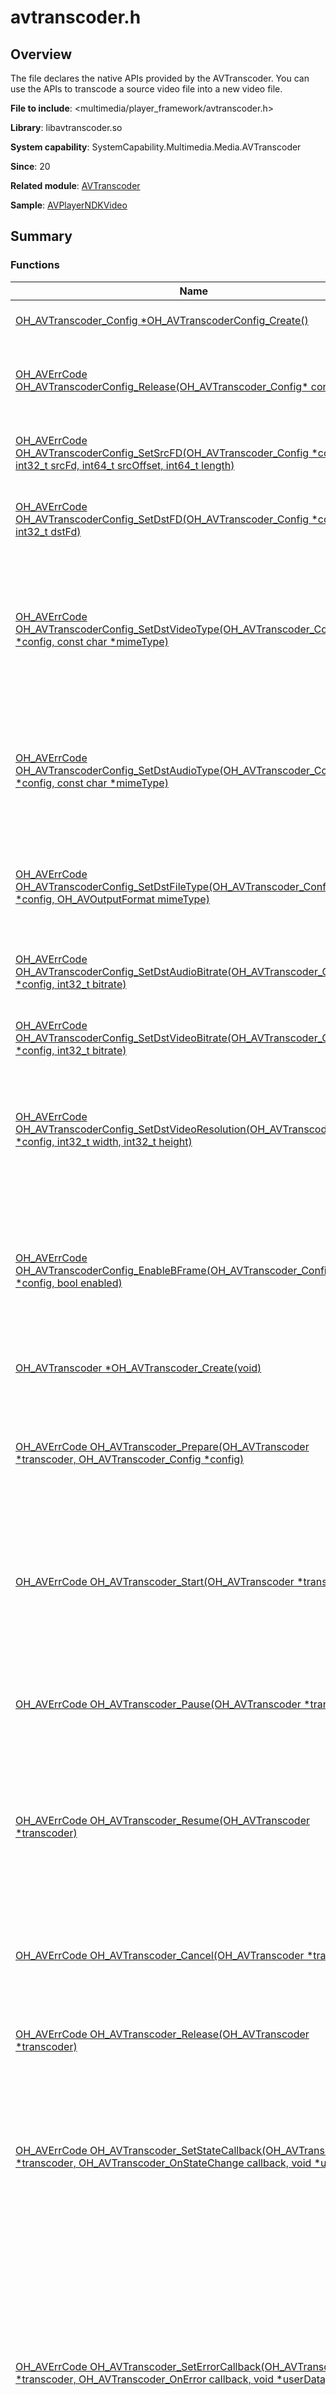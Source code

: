 # avtranscoder.h
<!--Kit: Media Kit-->
<!--Subsystem: Multimedia-->
<!--Owner: @wang-haizhou6-->
<!--Designer: @HmQQQ-->
<!--Tester: @xchaosioda-->
<!--Adviser: @w_Machine_cc-->

## Overview

The file declares the native APIs provided by the AVTranscoder. You can use the APIs to transcode a source video file into a new video file.

**File to include**: <multimedia/player_framework/avtranscoder.h>

**Library**: libavtranscoder.so

**System capability**: SystemCapability.Multimedia.Media.AVTranscoder

**Since**: 20

**Related module**: [AVTranscoder](capi-avtranscoder.md)

**Sample**: [AVPlayerNDKVideo](https://gitcode.com/openharmony/applications_app_samples/tree/master/code/DocsSample/Media/AVPlayer/AVPlayerNDK)

## Summary

### Functions

| Name| Description|
| -- | -- |
| [OH_AVTranscoder_Config *OH_AVTranscoderConfig_Create()](#oh_avtranscoderconfig_create) | Creates an instance of the transcoding configuration parameters.|
| [OH_AVErrCode OH_AVTranscoderConfig_Release(OH_AVTranscoder_Config* config)](#oh_avtranscoderconfig_release) | Releases the resources of the transcoding configuration parameters.<br> After a successful call, the instance specified by **config** is released and set to nullptr.|
| [OH_AVErrCode OH_AVTranscoderConfig_SetSrcFD(OH_AVTranscoder_Config *config, int32_t srcFd, int64_t srcOffset, int64_t length)](#oh_avtranscoderconfig_setsrcfd) | Sets the file descriptor of the source video for transcoding.<br> This function must be called before [OH_AVTranscoder_Prepare](#oh_avtranscoder_prepare).|
| [OH_AVErrCode OH_AVTranscoderConfig_SetDstFD(OH_AVTranscoder_Config *config, int32_t dstFd)](#oh_avtranscoderconfig_setdstfd) | Sets the file descriptor of the output video for transcoding.<br> This function must be called before [OH_AVTranscoder_Prepare](#oh_avtranscoder_prepare).|
| [OH_AVErrCode OH_AVTranscoderConfig_SetDstVideoType(OH_AVTranscoder_Config *config, const char *mimeType)](#oh_avtranscoderconfig_setdstvideotype) | Sets the encoding format of the output video for transcoding.<br> Currently, only AVC and HEVC are supported. If the source video is in HEVC format, the default value is **HEVC**. Otherwise, the default value is **AVC**.<br> This function must be called before [OH_AVTranscoder_Prepare](#oh_avtranscoder_prepare).|
| [OH_AVErrCode OH_AVTranscoderConfig_SetDstAudioType(OH_AVTranscoder_Config *config, const char *mimeType)](#oh_avtranscoderconfig_setdstaudiotype) | Sets the encoding format of the output audio for transcoding.<br> Currently, only AAC is supported. If this parameter is not set, AAC is used by default.<br> This function must be called before [OH_AVTranscoder_Prepare](#oh_avtranscoder_prepare).|
| [OH_AVErrCode OH_AVTranscoderConfig_SetDstFileType(OH_AVTranscoder_Config *config, OH_AVOutputFormat mimeType)](#oh_avtranscoderconfig_setdstfiletype) | Sets the container format of the output video file for transcoding.<br> Currently, only MP4 is supported.<br> This function must be called before [OH_AVTranscoder_Prepare](#oh_avtranscoder_prepare).|
| [OH_AVErrCode OH_AVTranscoderConfig_SetDstAudioBitrate(OH_AVTranscoder_Config *config, int32_t bitrate)](#oh_avtranscoderconfig_setdstaudiobitrate) | Sets the bit rate of the output audio for transcoding.<br> This function must be called before [OH_AVTranscoder_Prepare](#oh_avtranscoder_prepare).|
| [OH_AVErrCode OH_AVTranscoderConfig_SetDstVideoBitrate(OH_AVTranscoder_Config *config, int32_t bitrate)](#oh_avtranscoderconfig_setdstvideobitrate) | Sets the bit rate of the output video for transcoding.<br> This function must be called before [OH_AVTranscoder_Prepare](#oh_avtranscoder_prepare).|
| [OH_AVErrCode OH_AVTranscoderConfig_SetDstVideoResolution(OH_AVTranscoder_Config *config, int32_t width, int32_t height)](#oh_avtranscoderconfig_setdstvideoresolution) | Sets the resolution of the output video for transcoding, in px, where **width** is the width of the output video frame and **height** is the height of the output video frame.<br> This function must be called before [OH_AVTranscoder_Prepare](#oh_avtranscoder_prepare).|
| [OH_AVErrCode OH_AVTranscoderConfig_EnableBFrame(OH_AVTranscoder_Config *config, bool enabled)](#oh_avtranscoderconfig_enablebframe) | Enables B-frame encoding for the output video during transcoding.<br>For details about the constraints on B-frame video encoding, see [Constraints in B-Frame Video Encoding](../../media/avcodec/video-encoding-b-frame.md#constraints).<br>If the current environment does not meet these constraints, B-frames will be skipped, and encoding will proceed as if B-frame video encoding were not enabled.|
| [OH_AVTranscoder *OH_AVTranscoder_Create(void)](#oh_avtranscoder_create) | Creates an AVTranscoder instance.|
| [OH_AVErrCode OH_AVTranscoder_Prepare(OH_AVTranscoder *transcoder, OH_AVTranscoder_Config *config)](#oh_avtranscoder_prepare) | Sets the parameters for video transcoding and prepares for transcoding.<br> This function must be called before [OH_AVTranscoder_Start](#oh_avtranscoder_start). Upon a successful call to this function, the AVTranscoder enters the AVTRANSCODER_PREPARED state.|
| [OH_AVErrCode OH_AVTranscoder_Start(OH_AVTranscoder *transcoder)](#oh_avtranscoder_start) | Starts transcoding.<br> This function must be called after a successful call to [OH_AVTranscoder_Prepare](#oh_avtranscoder_prepare). Upon a successful call to this function, the AVTranscoder enters the AVTRANSCODER_STARTED state.|
| [OH_AVErrCode OH_AVTranscoder_Pause(OH_AVTranscoder *transcoder)](#oh_avtranscoder_pause) | Pauses transcoding.<br> This function must be called when the AVTranscoder is in the AVTRANSCODER_STARTED state. Upon a successful call to this function, the AVTranscoder enters the AVTRANSCODER_PAUSED state.|
| [OH_AVErrCode OH_AVTranscoder_Resume(OH_AVTranscoder *transcoder)](#oh_avtranscoder_resume) | Resumes transcoding.<br> This function must be called when the AVTranscoder is in the AVTRANSCODER_PAUSED state. Upon a successful call to this function, the AVTranscoder enters the AVTRANSCODER_STARTED state again.|
| [OH_AVErrCode OH_AVTranscoder_Cancel(OH_AVTranscoder *transcoder)](#oh_avtranscoder_cancel) | Cancels transcoding.<br> This function must be called when the AVTranscoder is in the AVTRANSCODER_STARTED or AVTRANSCODER_PAUSED state. Upon a successful call to this function, the AVTranscoder enters the AVTRANSCODER_CANCELLED state.|
| [OH_AVErrCode OH_AVTranscoder_Release(OH_AVTranscoder *transcoder)](#oh_avtranscoder_release) | Releases an AVTranscoder instance.|
| [OH_AVErrCode OH_AVTranscoder_SetStateCallback(OH_AVTranscoder *transcoder, OH_AVTranscoder_OnStateChange callback, void *userData)](#oh_avtranscoder_setstatecallback) | Registers a callback for transcoding state change events.<br> This callback is invoked when the state of the transcoding process changes.<br> An application can subscribe to only one transcoding state change event. When the application initiates multiple subscriptions to this event, the last subscription is applied.<br> The callback must be registered before [OH_AVTranscoder_Prepare](#oh_avtranscoder_prepare) is called.|
| [OH_AVErrCode OH_AVTranscoder_SetErrorCallback(OH_AVTranscoder *transcoder, OH_AVTranscoder_OnError callback, void *userData)](#oh_avtranscoder_seterrorcallback) | Registers a callback for transcoding error events.<br> This callback is invoked when an error occurs during the transcoding process.<br> If this event is reported, call [OH_AVTranscoder_Release](#oh_avtranscoder_release) to exit the transcoding.<br> An application can subscribe to only one transcoding error event. When the application initiates multiple subscriptions to this event, the last subscription is applied.<br> The callback must be registered before [OH_AVTranscoder_Prepare](#oh_avtranscoder_prepare) is called.|
| [OH_AVErrCode OH_AVTranscoder_SetProgressUpdateCallback(OH_AVTranscoder *transcoder, OH_AVTranscoder_OnProgressUpdate callback, void *userData)](#oh_avtranscoder_setprogressupdatecallback) | Registers a callback for transcoding progress update events.<br> This callback is invoked when the progress of the transcoding process is updated.<br> An application can subscribe to only one transcoding error event. When the application initiates multiple subscriptions to this event, the last subscription is applied.<br> The callback must be registered before [OH_AVTranscoder_Prepare](#oh_avtranscoder_prepare) is called.|

## Function Description

### OH_AVTranscoderConfig_Create()

```
OH_AVTranscoder_Config *OH_AVTranscoderConfig_Create()
```

**Description**

Creates an instance of the transcoding configuration parameters.

**System capability**: SystemCapability.Multimedia.Media.AVTranscoder

**Since**: 20

**Returns**

| Type| Description|
| -- | -- |
| [OH_AVTranscoder_Config](capi-avtranscoder-oh-avtranscoder-config.md) * | Pointer to the OH_AVTranscoder_Config instance created. If the operation fails, nullptr is returned.|

### OH_AVTranscoderConfig_Release()

```
OH_AVErrCode OH_AVTranscoderConfig_Release(OH_AVTranscoder_Config* config)
```

**Description**

Releases the resources of the transcoding configuration parameters.

After a successful call, the instance specified by **config** is released and set to nullptr.

**System capability**: SystemCapability.Multimedia.Media.AVTranscoder

**Since**: 20


**Parameters**

| Name| Description|
| -- | -- |
| [OH_AVTranscoder_Config](capi-avtranscoder-oh-avtranscoder-config.md)* config | Pointer to an OH_AVTranscoder_Config instance, which is created by running [OH_AVTranscoderConfig_Create](#oh_avtranscoderconfig_create).|

**Returns**

| Type| Description|
| -- | -- |
| [OH_AVErrCode](../apis-avcodec-kit/capi-native-averrors-h.md#oh_averrcode) | **AV_ERR_OK**: The release operation is successful.<br>         **AV_ERR_INVALID_VAL**: The input parameter **config** is nullptr.|

### OH_AVTranscoderConfig_SetSrcFD()

```
OH_AVErrCode OH_AVTranscoderConfig_SetSrcFD(OH_AVTranscoder_Config *config, int32_t srcFd, int64_t srcOffset, int64_t length)
```

**Description**

Sets the file descriptor of the source video for transcoding.

This function must be called before [OH_AVTranscoder_Prepare](#oh_avtranscoder_prepare).

**System capability**: SystemCapability.Multimedia.Media.AVTranscoder

**Since**: 20


**Parameters**

| Name| Description|
| -- | -- |
| [OH_AVTranscoder_Config](capi-avtranscoder-oh-avtranscoder-config.md) *config | Pointer to an OH_AVTranscoder_Config instance, which is created by running [OH_AVTranscoderConfig_Create](#oh_avtranscoderconfig_create).|
| int32_t srcFd | File descriptor of the source video.|
| int64_t srcOffset | Offset of the source video in the file descriptor, in bytes.|
| int64_t length | Size of the source video, in bytes.|

**Returns**

| Type| Description|
| -- | -- |
| [OH_AVErrCode](../apis-avcodec-kit/capi-native-averrors-h.md#oh_averrcode) | **AV_ERR_OK**: The setting is successful.<br>         **AV_ERR_INVALID_VAL**: The input parameter **config** is nullptr, or the parameters related to the source video file are incorrect.|

### OH_AVTranscoderConfig_SetDstFD()

```
OH_AVErrCode OH_AVTranscoderConfig_SetDstFD(OH_AVTranscoder_Config *config, int32_t dstFd)
```

**Description**

Sets the file descriptor of the output video for transcoding.

This function must be called before [OH_AVTranscoder_Prepare](#oh_avtranscoder_prepare).

**System capability**: SystemCapability.Multimedia.Media.AVTranscoder

**Since**: 20


**Parameters**

| Name| Description|
| -- | -- |
| [OH_AVTranscoder_Config](capi-avtranscoder-oh-avtranscoder-config.md) *config | Pointer to an OH_AVTranscoder_Config instance, which is created by running [OH_AVTranscoderConfig_Create](#oh_avtranscoderconfig_create).|
| int32_t dstFd | File descriptor of the output video.|

**Returns**

| Type| Description|
| -- | -- |
| [OH_AVErrCode](../apis-avcodec-kit/capi-native-averrors-h.md#oh_averrcode) | **AV_ERR_OK**: The setting is successful.<br>         **AV_ERR_INVALID_VAL**: The input parameter **config** is nullptr, or the output video file descriptor is invalid.|

### OH_AVTranscoderConfig_SetDstVideoType()

```
OH_AVErrCode OH_AVTranscoderConfig_SetDstVideoType(OH_AVTranscoder_Config *config, const char *mimeType)
```

**Description**

Sets the encoding format of the output video for transcoding.

Currently, only AVC and HEVC are supported. If the source video is in HEVC format, the default value is **HEVC**. Otherwise, the default value is **AVC**.

This function must be called before [OH_AVTranscoder_Prepare](#oh_avtranscoder_prepare).

**System capability**: SystemCapability.Multimedia.Media.AVTranscoder

**Since**: 20


**Parameters**

| Name| Description|
| -- | -- |
| [OH_AVTranscoder_Config](capi-avtranscoder-oh-avtranscoder-config.md) *config | Pointer to an OH_AVTranscoder_Config instance, which is created by running [OH_AVTranscoderConfig_Create](#oh_avtranscoderconfig_create).|
| const char *mimeType | Pointer to the encoding format of the output video. For details, see [native_avcodec_base.h](../apis-avcodec-kit/capi-native-avcodec-base-h.md#variables).|

**Returns**

| Type| Description|
| -- | -- |
| [OH_AVErrCode](../apis-avcodec-kit/capi-native-averrors-h.md#oh_averrcode) | **AV_ERR_OK**: The setting is successful.<br>         **AV_ERR_INVALID_VAL**: The input parameter **config** is nullptr, or the value of **mimeType** is not allowed.|

### OH_AVTranscoderConfig_SetDstAudioType()

```
OH_AVErrCode OH_AVTranscoderConfig_SetDstAudioType(OH_AVTranscoder_Config *config, const char *mimeType)
```

**Description**

Sets the encoding format of the output audio for transcoding.

Currently, only AAC is supported. If this parameter is not set, AAC is used by default.

This function must be called before [OH_AVTranscoder_Prepare](#oh_avtranscoder_prepare).

**System capability**: SystemCapability.Multimedia.Media.AVTranscoder

**Since**: 20


**Parameters**

| Name| Description|
| -- | -- |
| [OH_AVTranscoder_Config](capi-avtranscoder-oh-avtranscoder-config.md) *config | Pointer to an OH_AVTranscoder_Config instance, which is created by running [OH_AVTranscoderConfig_Create](#oh_avtranscoderconfig_create).|
| const char *mimeType | Pointer to the encoding format of the output audio. For details, see [native_avcodec_base.h](../apis-avcodec-kit/capi-native-avcodec-base-h.md#variables).|

**Returns**

| Type| Description|
| -- | -- |
| [OH_AVErrCode](../apis-avcodec-kit/capi-native-averrors-h.md#oh_averrcode) | **AV_ERR_OK**: The setting is successful.<br>         **AV_ERR_INVALID_VAL**: The input parameter **config** is nullptr, or the value of **mimeType** is not allowed.|

### OH_AVTranscoderConfig_SetDstFileType()

```
OH_AVErrCode OH_AVTranscoderConfig_SetDstFileType(OH_AVTranscoder_Config *config, OH_AVOutputFormat mimeType)
```

**Description**

Sets the container format of the output video file for transcoding.

Currently, only MP4 is supported.

This function must be called before [OH_AVTranscoder_Prepare](#oh_avtranscoder_prepare).

**System capability**: SystemCapability.Multimedia.Media.AVTranscoder

**Since**: 20


**Parameters**

| Name| Description|
| -- | -- |
| [OH_AVTranscoder_Config](capi-avtranscoder-oh-avtranscoder-config.md) *config | Pointer to an OH_AVTranscoder_Config instance, which is created by running [OH_AVTranscoderConfig_Create](#oh_avtranscoderconfig_create).|
| [OH_AVOutputFormat](../apis-avcodec-kit/capi-native-avcodec-base-h.md#oh_avoutputformat) mimeType | Container format of the output video. For details, see [native_avcodec_base.h](../apis-avcodec-kit/capi-native-avcodec-base-h.md#variables).|

**Returns**

| Type| Description|
| -- | -- |
| [OH_AVErrCode](../apis-avcodec-kit/capi-native-averrors-h.md#oh_averrcode) | **AV_ERR_OK**: The setting is successful.<br>         **AV_ERR_INVALID_VAL**: The input parameter **config** is nullptr, or the value of **mimeType** is invalid.|

### OH_AVTranscoderConfig_SetDstAudioBitrate()

```
OH_AVErrCode OH_AVTranscoderConfig_SetDstAudioBitrate(OH_AVTranscoder_Config *config, int32_t bitrate)
```

**Description**

Sets the bit rate of the output audio for transcoding.

This function must be called before [OH_AVTranscoder_Prepare](#oh_avtranscoder_prepare).

**System capability**: SystemCapability.Multimedia.Media.AVTranscoder

**Since**: 20


**Parameters**

| Name| Description|
| -- | -- |
| [OH_AVTranscoder_Config](capi-avtranscoder-oh-avtranscoder-config.md) *config | Pointer to an OH_AVTranscoder_Config instance, which is created by running [OH_AVTranscoderConfig_Create](#oh_avtranscoderconfig_create).|
| int32_t bitrate | Bit rate of the output audio, in bit/s. The value range is [1, 500000]. The default value is 48 kbit/s.|

**Returns**

| Type| Description|
| -- | -- |
| [OH_AVErrCode](../apis-avcodec-kit/capi-native-averrors-h.md#oh_averrcode) | **AV_ERR_OK**: The setting is successful.<br>         **AV_ERR_INVALID_VAL**: The input parameter **config** is nullptr, or the value of **bitrate** is invalid.|

### OH_AVTranscoderConfig_SetDstVideoBitrate()

```
OH_AVErrCode OH_AVTranscoderConfig_SetDstVideoBitrate(OH_AVTranscoder_Config *config, int32_t bitrate)
```

**Description**

Sets the bit rate of the output video for transcoding.

This function must be called before [OH_AVTranscoder_Prepare](#oh_avtranscoder_prepare).

**System capability**: SystemCapability.Multimedia.Media.AVTranscoder

**Since**: 20


**Parameters**

| Name| Description|
| -- | -- |
| [OH_AVTranscoder_Config](capi-avtranscoder-oh-avtranscoder-config.md) *config | Pointer to an OH_AVTranscoder_Config instance, which is created by running [OH_AVTranscoderConfig_Create](#oh_avtranscoderconfig_create).|
| int32_t bitrate | Bit rate of the output video, in bit/s. The default bit rate is set according to the resolution of the output video.<br> For the resolution range [240p, 480p], the default bit rate is 1 Mbit/s.<br> For the resolution range (480p, 720p], the default bit rate is 2 Mbit/s.<br> For the resolution range (240p, 1080p], the default bit rate is 4 Mbit/s.<br> For the resolution 1080p or above, the default bit rate is 8 Mbit/s.|

**Returns**

| Type| Description|
| -- | -- |
| [OH_AVErrCode](../apis-avcodec-kit/capi-native-averrors-h.md#oh_averrcode) | **AV_ERR_OK**: The setting is successful.<br>         **AV_ERR_INVALID_VAL**: The input parameter **config** is nullptr, or the value of **bitrate** is invalid.|

### OH_AVTranscoderConfig_SetDstVideoResolution()

```
OH_AVErrCode OH_AVTranscoderConfig_SetDstVideoResolution(OH_AVTranscoder_Config *config, int32_t width, int32_t height)
```

**Description**

Sets the resolution of the output video for transcoding, in px, where **width** is the width of the output video frame and **height** is the height of the output video frame.

This function must be called before [OH_AVTranscoder_Prepare](#oh_avtranscoder_prepare).

**System capability**: SystemCapability.Multimedia.Media.AVTranscoder

**Since**: 20


**Parameters**

| Name| Description|
| -- | -- |
| [OH_AVTranscoder_Config](capi-avtranscoder-oh-avtranscoder-config.md) *config | Pointer to an OH_AVTranscoder_Config instance, which is created by running [OH_AVTranscoderConfig_Create](#oh_avtranscoderconfig_create).|
| int32_t width | Width of the output video frame. The value range is [240, 3840]. The default value is the width of the source video frame.|
| int32_t height | Height of the output video frame. The value range is [240, 2160]. The default value is the height of the source video frame.|

**Returns**

| Type| Description|
| -- | -- |
| [OH_AVErrCode](../apis-avcodec-kit/capi-native-averrors-h.md#oh_averrcode) | **AV_ERR_OK**: The setting is successful.<br>         **AV_ERR_INVALID_VAL**: The input parameter **config** is nullptr, or the value of **width** or **height** is invalid.|

### OH_AVTranscoderConfig_EnableBFrame()

```
OH_AVErrCode OH_AVTranscoderConfig_EnableBFrame(OH_AVTranscoder_Config *config, bool enabled)
```

**Description**

Enables B-frame encoding for the output video during transcoding.

For details about the constraints on B-frame video encoding, see [Constraints in B-Frame Video Encoding](../../media/avcodec/video-encoding-b-frame.md#constraints).

If the current environment does not meet these constraints, B-frames will be skipped, and encoding will proceed as if B-frame video encoding were not enabled.

**System capability**: SystemCapability.Multimedia.Media.AVTranscoder

**Since**: 20


**Parameters**

| Name| Description|
| -- | -- |
| [OH_AVTranscoder_Config](capi-avtranscoder-oh-avtranscoder-config.md) *config | Pointer to an OH_AVTranscoder_Config instance, which is created by running [OH_AVTranscoderConfig_Create](#oh_avtranscoderconfig_create).|
| bool enabled | Whether to enable B-frame encoding. **true** to enable, **false** otherwise.|

**Returns**

| Type| Description|
| -- | -- |
| [OH_AVErrCode](../apis-avcodec-kit/capi-native-averrors-h.md#oh_averrcode) | **AV_ERR_OK**: The setting is successful.<br>         **AV_ERR_INVALID_VAL**: The input parameter **config** is nullptr.|

### OH_AVTranscoder_Create()

```
OH_AVTranscoder *OH_AVTranscoder_Create(void)
```

**Description**

Creates an AVTranscoder instance.

**System capability**: SystemCapability.Multimedia.Media.AVTranscoder

**Since**: 20

**Returns**

| Type| Description|
| -- | -- |
| [OH_AVTranscoder](capi-avtranscoder-oh-avtranscoder.md) * | Pointer to the OH_AVTranscoder instance created. If the operation fails, nullptr is returned.|

### OH_AVTranscoder_Prepare()

```
OH_AVErrCode OH_AVTranscoder_Prepare(OH_AVTranscoder *transcoder, OH_AVTranscoder_Config *config)
```

**Description**

Sets the parameters for video transcoding and prepares for transcoding.

This function must be called before [OH_AVTranscoder_Start](#oh_avtranscoder_start). Upon a successful call to this function, the AVTranscoder enters the AVTRANSCODER_PREPARED state.

**System capability**: SystemCapability.Multimedia.Media.AVTranscoder

**Since**: 20


**Parameters**

| Name| Description|
| -- | -- |
| [OH_AVTranscoder](capi-avtranscoder-oh-avtranscoder.md) *transcoder | Pointer to an OH_AVTranscoder instance, which is created by running [OH_AVTranscoder_Create](#oh_avtranscoder_create).|
| [OH_AVTranscoder_Config](capi-avtranscoder-oh-avtranscoder-config.md) *config | Pointer to an OH_AVTranscoder_Config instance,<br>               which is created by running [OH_AVTranscoderConfig_Create](#oh_avtranscoderconfig_create).|

**Returns**

| Type| Description|
| -- | -- |
| [OH_AVErrCode](../apis-avcodec-kit/capi-native-averrors-h.md#oh_averrcode) | **AV_ERR_OK**: The video transcoding parameters are set successfully, and the AVTranscoder enters the AVTRANSCODER_PREPARED state.<br>         **AV_ERR_INVALID_VAL**: The input parameter **transcoder** is nullptr, or the Prepare operation fails.<br>         **AV_ERR_OPERATE_NOT_PERMIT**: The Prepare operation is not allowed in the current state, or the format is not supported.<br>         **AV_ERR_IO**: An I/O access error occurs.<br>         **AV_ERR_SERVICE_DIED**: The media service is stopped.|

### OH_AVTranscoder_Start()

```
OH_AVErrCode OH_AVTranscoder_Start(OH_AVTranscoder *transcoder)
```

**Description**

Starts transcoding.

This function must be called after a successful call to [OH_AVTranscoder_Prepare](#oh_avtranscoder_prepare). Upon a successful call to this function, the AVTranscoder enters the AVTRANSCODER_STARTED state.

**System capability**: SystemCapability.Multimedia.Media.AVTranscoder

**Since**: 20


**Parameters**

| Name| Description|
| -- | -- |
| [OH_AVTranscoder](capi-avtranscoder-oh-avtranscoder.md) *transcoder | Pointer to an OH_AVTranscoder instance, which is created by running [OH_AVTranscoder_Create](#oh_avtranscoder_create).|

**Returns**

| Type| Description|
| -- | -- |
| [OH_AVErrCode](../apis-avcodec-kit/capi-native-averrors-h.md#oh_averrcode) | **AV_ERR_OK**: Transcoding starts successfully, and the AVTranscoder enters the AVTRANSCODER_STARTED state.<br>         **AV_ERR_INVALID_VAL**: The input parameter **transcoder** is nullptr, or the Start operation fails.<br>         **AV_ERR_OPERATE_NOT_PERMIT**: The Start operation is not allowed in the current state.<br>         **AV_ERR_IO**: An I/O access error occurs.<br>         **AV_ERR_SERVICE_DIED**: The media service is stopped.|

### OH_AVTranscoder_Pause()

```
OH_AVErrCode OH_AVTranscoder_Pause(OH_AVTranscoder *transcoder)
```

**Description**

Pauses transcoding.

This function must be called when the AVTranscoder is in the AVTRANSCODER_STARTED state. Upon a successful call to this function, the AVTranscoder enters the AVTRANSCODER_PAUSED state.

**System capability**: SystemCapability.Multimedia.Media.AVTranscoder

**Since**: 20


**Parameters**

| Name| Description|
| -- | -- |
| [OH_AVTranscoder](capi-avtranscoder-oh-avtranscoder.md) *transcoder | Pointer to an OH_AVTranscoder instance, which is created by running [OH_AVTranscoder_Create](#oh_avtranscoder_create).|

**Returns**

| Type| Description|
| -- | -- |
| [OH_AVErrCode](../apis-avcodec-kit/capi-native-averrors-h.md#oh_averrcode) | **AV_ERR_OK**: Transcoding is paused successfully, and the AVTranscoder enters the AVTRANSCODER_PAUSED state.<br>         **AV_ERR_INVALID_VAL**: The input parameter **transcoder** is nullptr, or the Pause operation fails.<br>         **AV_ERR_OPERATE_NOT_PERMIT**: The Pause operation is not allowed in the current state.<br>         **AV_ERR_IO**: An I/O access error occurs.<br>         **AV_ERR_SERVICE_DIED**: The media service is stopped.|

### OH_AVTranscoder_Resume()

```
OH_AVErrCode OH_AVTranscoder_Resume(OH_AVTranscoder *transcoder)
```

**Description**

Resumes transcoding.

This function must be called when the AVTranscoder is in the AVTRANSCODER_PAUSED state. Upon a successful call to this function, the AVTranscoder enters the AVTRANSCODER_STARTED state again.

**System capability**: SystemCapability.Multimedia.Media.AVTranscoder

**Since**: 20


**Parameters**

| Name| Description|
| -- | -- |
| [OH_AVTranscoder](capi-avtranscoder-oh-avtranscoder.md) *transcoder | Pointer to an OH_AVTranscoder instance, which is created by running [OH_AVTranscoder_Create](#oh_avtranscoder_create).|

**Returns**

| Type| Description|
| -- | -- |
| [OH_AVErrCode](../apis-avcodec-kit/capi-native-averrors-h.md#oh_averrcode) | **AV_ERR_OK**: Transcoding is resumed successfully, and the AVTranscoder enters the AVTRANSCODER_STARTED state.<br>         **AV_ERR_INVALID_VAL**: The input parameter **transcoder** is nullptr, or the Resume operation fails.<br>         **AV_ERR_OPERATE_NOT_PERMIT**: The Resume operation is not allowed in the current state.<br>         **AV_ERR_IO**: An I/O access error occurs.<br>         **AV_ERR_SERVICE_DIED**: The media service is stopped.|

### OH_AVTranscoder_Cancel()

```
OH_AVErrCode OH_AVTranscoder_Cancel(OH_AVTranscoder *transcoder)
```

**Description**

Cancels transcoding.

This function must be called when the AVTranscoder is in the AVTRANSCODER_STARTED or AVTRANSCODER_PAUSED state. Upon a successful call to this function, the AVTranscoder enters the AVTRANSCODER_CANCELLED state.

**System capability**: SystemCapability.Multimedia.Media.AVTranscoder

**Since**: 20


**Parameters**

| Name| Description|
| -- | -- |
| [OH_AVTranscoder](capi-avtranscoder-oh-avtranscoder.md) *transcoder | Pointer to an OH_AVTranscoder instance, which is created by running [OH_AVTranscoder_Create](#oh_avtranscoder_create).|

**Returns**

| Type| Description|
| -- | -- |
| [OH_AVErrCode](../apis-avcodec-kit/capi-native-averrors-h.md#oh_averrcode) | **AV_ERR_OK**: Transcoding is canceled successfully, and the AVTranscoder enters the AVTRANSCODER_CANCELLED state.<br>         **AV_ERR_INVALID_VAL**: The input parameter **transcoder** is nullptr, or the Cancel operation fails.<br>         **AV_ERR_OPERATE_NOT_PERMIT**: The Cancel operation is not allowed in the current state.<br>         **AV_ERR_IO**: An I/O access error occurs.<br>         **AV_ERR_SERVICE_DIED**: The media service is stopped.|

### OH_AVTranscoder_Release()

```
OH_AVErrCode OH_AVTranscoder_Release(OH_AVTranscoder *transcoder)
```

**Description**

Releases an AVTranscoder instance.

**System capability**: SystemCapability.Multimedia.Media.AVTranscoder

**Since**: 20


**Parameters**

| Name| Description|
| -- | -- |
| [OH_AVTranscoder](capi-avtranscoder-oh-avtranscoder.md) *transcoder | Pointer to an OH_AVTranscoder instance, which is created by running [OH_AVTranscoder_Create](#oh_avtranscoder_create).|

**Returns**

| Type| Description|
| -- | -- |
| [OH_AVErrCode](../apis-avcodec-kit/capi-native-averrors-h.md#oh_averrcode) | AV_ERR_OK: The AVTranscoder instance is successfully released.<br>         **AV_ERR_INVALID_VAL**: The input parameter **transcoder** is nullptr, or the Release operation fails.<br>         **AV_ERR_OPERATE_NOT_PERMIT**: The Release operation is not allowed in the current state.<br>         **AV_ERR_IO**: An I/O access error occurs.<br>         **AV_ERR_SERVICE_DIED**: The media service is stopped.|

### OH_AVTranscoder_SetStateCallback()

```
OH_AVErrCode OH_AVTranscoder_SetStateCallback(OH_AVTranscoder *transcoder, OH_AVTranscoder_OnStateChange callback, void *userData)
```

**Description**

Registers a callback for transcoding state change events.

This callback is invoked when the state of the transcoding process changes.

An application can subscribe to only one transcoding state change event. When the application initiates multiple subscriptions to this event, the last subscription is applied.

The callback must be registered before [OH_AVTranscoder_Prepare](#oh_avtranscoder_prepare) is called.

**System capability**: SystemCapability.Multimedia.Media.AVTranscoder

**Since**: 20


**Parameters**

| Name| Description|
| -- | -- |
| [OH_AVTranscoder](capi-avtranscoder-oh-avtranscoder.md) *transcoder | Pointer to an OH_AVTranscoder instance, which is created by running [OH_AVTranscoder_Create](#oh_avtranscoder_create).|
| [OH_AVTranscoder_OnStateChange](capi-avtranscoder-base-h.md#oh_avtranscoder_onstatechange) callback | Callback invoked when the state of the transcoding process changes. For details, see [OH_AVTranscoder_OnStateChange](capi-avtranscoder-base-h.md#oh_avtranscoder_onstatechange).|
| void *userData | Pointer to user-defined data.|

**Returns**

| Type| Description|
| -- | -- |
| [OH_AVErrCode](../apis-avcodec-kit/capi-native-averrors-h.md#oh_averrcode) | **AV_ERR_OK**: The registration is successful.<br>         **AV_ERR_INVALID_VAL**: The input parameter **transcoder** or **callback** is nullptr.|

### OH_AVTranscoder_SetErrorCallback()

```
OH_AVErrCode OH_AVTranscoder_SetErrorCallback(OH_AVTranscoder *transcoder, OH_AVTranscoder_OnError callback, void *userData)
```

**Description**

Registers a callback for transcoding error events.

This callback is invoked when an error occurs during the transcoding process.

If this event is reported, call [OH_AVTranscoder_Release](#oh_avtranscoder_release) to exit the transcoding.

An application can subscribe to only one transcoding error event. When the application initiates multiple subscriptions to this event, the last subscription is applied.

The callback must be registered before [OH_AVTranscoder_Prepare](#oh_avtranscoder_prepare) is called.

**System capability**: SystemCapability.Multimedia.Media.AVTranscoder

**Since**: 20


**Parameters**

| Name| Description|
| -- | -- |
| [OH_AVTranscoder](capi-avtranscoder-oh-avtranscoder.md) *transcoder | Pointer to an OH_AVTranscoder instance, which is created by running [OH_AVTranscoder_Create](#oh_avtranscoder_create).|
| [OH_AVTranscoder_OnError](capi-avtranscoder-base-h.md#oh_avtranscoder_onerror) callback | Callback invoked when an error occurs during the transcoding process. For details, see [OH_AVTranscoder_OnError](capi-avtranscoder-base-h.md#oh_avtranscoder_onerror).|
| void *userData | Pointer to user-defined data.|

**Returns**

| Type| Description|
| -- | -- |
| [OH_AVErrCode](../apis-avcodec-kit/capi-native-averrors-h.md#oh_averrcode) | **AV_ERR_OK**: The registration is successful.<br>         **AV_ERR_INVALID_VAL**: The input parameter **transcoder** or **callback** is nullptr.|

### OH_AVTranscoder_SetProgressUpdateCallback()

```
OH_AVErrCode OH_AVTranscoder_SetProgressUpdateCallback(OH_AVTranscoder *transcoder, OH_AVTranscoder_OnProgressUpdate callback, void *userData)
```

**Description**

Registers a callback for transcoding progress update events.

This callback is invoked when the progress of the transcoding process is updated.

An application can subscribe to only one transcoding error event. When the application initiates multiple subscriptions to this event, the last subscription is applied.

The callback must be registered before [OH_AVTranscoder_Prepare](#oh_avtranscoder_prepare) is called.

**System capability**: SystemCapability.Multimedia.Media.AVTranscoder

**Since**: 20


**Parameters**

| Name| Description|
| -- | -- |
| [OH_AVTranscoder](capi-avtranscoder-oh-avtranscoder.md) *transcoder | Pointer to an OH_AVTranscoder instance, which is created by running [OH_AVTranscoder_Create](#oh_avtranscoder_create).|
| [OH_AVTranscoder_OnProgressUpdate](capi-avtranscoder-base-h.md#oh_avtranscoder_onprogressupdate) callback | Callback invoked when the progress of the transcoding process is updated. For details, see [OH_AVTranscoder_OnProgressUpdate](capi-avtranscoder-base-h.md#oh_avtranscoder_onprogressupdate).|
| void *userData | Pointer to user-defined data.|

**Returns**

| Type| Description|
| -- | -- |
| [OH_AVErrCode](../apis-avcodec-kit/capi-native-averrors-h.md#oh_averrcode) | **AV_ERR_OK**: The registration is successful.<br>         **AV_ERR_INVALID_VAL**: The input parameter **transcoder** or **callback** is nullptr.|
